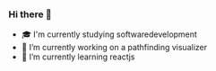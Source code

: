 ### Hi there 👋

- 🎓 I'm currently studying softwaredevelopment
- 🔨 I’m currently working on a pathfinding visualizer
- 🌱 I’m currently learning reactjs
